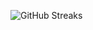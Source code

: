 ![GitHub Streaks](https://github-streaks-mqc9.onrender.com/streak/happilli/image?theme=midnight&cache_bust=1743375161&lang=ja)

